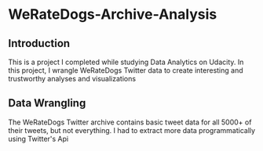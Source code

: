 # WeRateDogs-Archive-Analysis
## Introduction
This is a project I completed while studying Data Analytics on Udacity. In this project, I wrangle WeRateDogs Twitter data to create interesting and trustworthy analyses and visualizations
## Data Wrangling
The WeRateDogs Twitter archive contains basic tweet data for all 5000+ of their tweets, but not everything. I had to extract more data programmatically using Twitter's Api
